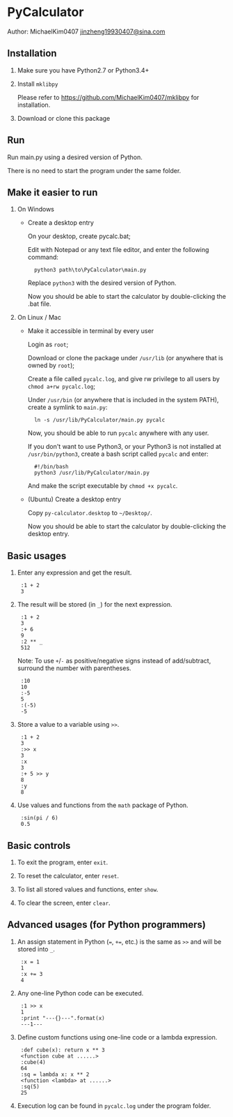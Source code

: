 # PyCalculator

Author: MichaelKim0407 <jinzheng19930407@sina.com>

## Installation

1. Make sure you have Python2.7 or Python3.4+

2. Install `mklibpy`

    Please refer to https://github.com/MichaelKim0407/mklibpy for installation.

3. Download or clone this package

## Run

Run main.py using a desired version of Python.

There is no need to start the program under the same folder.

## Make it easier to run

1. On Windows

    * Create a desktop entry

        On your desktop, create pycalc.bat;

        Edit with Notepad or any text file editor, and enter the following command:

            python3 path\to\PyCalculator\main.py

        Replace `python3` with the desired version of Python.

        Now you should be able to start the calculator by double-clicking the .bat file.

2. On Linux / Mac

    * Make it accessible in terminal by every user

        Login as `root`;

        Download or clone the package under `/usr/lib` (or anywhere that is owned by `root`);

        Create a file called `pycalc.log`, and give rw privilege to all users by `chmod a+rw pycalc.log`;

        Under `/usr/bin` (or anywhere that is included in the system PATH), create a symlink to `main.py`:

            ln -s /usr/lib/PyCalculator/main.py pycalc

        Now, you should be able to run `pycalc` anywhere with any user.

        If you don't want to use Python3, or your Python3 is not installed at `/usr/bin/python3`, create a bash script called `pycalc` and enter:

            #!/bin/bash
            python3 /usr/lib/PyCalculator/main.py

        And make the script executable by `chmod +x pycalc`.

    * (Ubuntu) Create a desktop entry

        Copy `py-calculator.desktop` to `~/Desktop/`.

        Now you should be able to start the calculator by double-clicking the desktop entry.

## Basic usages

1. Enter any expression and get the result.

        :1 + 2
        3

2. The result will be stored (in `_`) for the next expression.

        :1 + 2
        3
        :+ 6
        9
        :2 ** _
        512

    Note: To use `+`/`-` as positive/negative signs instead of add/subtract, surround the number with parentheses.

        :10
        10
        :-5
        5
        :(-5)
        -5

3. Store a value to a variable using `>>`.

        :1 + 2
        3
        :>> x
        3
        :x
        3
        :+ 5 >> y
        8
        :y
        8

4. Use values and functions from the `math` package of Python.

        :sin(pi / 6)
        0.5

## Basic controls

1. To exit the program, enter `exit`.

2. To reset the calculator, enter `reset`.

3. To list all stored values and functions, enter `show`.

4. To clear the screen, enter `clear`.

## Advanced usages (for Python programmers)

1. An assign statement in Python (`=`, `+=`, etc.) is the same as `>>` and will be stored into `_`.

        :x = 1
        1
        :x += 3
        4

2. Any one-line Python code can be executed.

        :1 >> x
        1
        :print "---{}---".format(x)
        ---1---

3. Define custom functions using one-line code or a lambda expression.

        :def cube(x): return x ** 3
        <function cube at ......>
        :cube(4)
        64
        :sq = lambda x: x ** 2
        <function <lambda> at ......>
        :sq(5)
        25

4. Execution log can be found in `pycalc.log` under the program folder.
